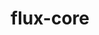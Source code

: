 ---
title: "flux-core"
layout: cache
categories: [package, v0.18.1]
meta: {"versions": ["0.37.0", "0.38.0"], "compilers": ["gcc@=7.3.1", "gcc@=7.5.0"], "oss": ["amzn2", "ubuntu18.04"], "platforms": ["linux"], "targets": ["aarch64", "graviton2", "x86_64", "x86_64_v3", "x86_64_v4"], "stacks": ["aws-isc", "aws-isc-aarch64", "e4s", "radiuss", "root"], "num_specs": 10, "num_specs_by_stack": {"root": 10, "radiuss": 1, "aws-isc": 4, "aws-isc-aarch64": 4, "e4s": 1}}
spec_details: [{"hash": "dumkvdeubz3ffrobmpb4als3jr77ey45", "compiler": "gcc@=7.5.0", "versions": ["0.38.0"], "os": "ubuntu18.04", "platform": "linux", "target": "x86_64", "variants": ["~cuda", "~docs"], "stacks": ["root", "radiuss"], "size": "-", "tarball": "https://binaries.spack.io/releases/v0.18.1/build_cache/linux-ubuntu18.04-x86_64/gcc-7.5.0/flux-core-0.38.0/linux-ubuntu18.04-x86_64-gcc-7.5.0-flux-core-0.38.0-dumkvdeubz3ffrobmpb4als3jr77ey45.spack"}, {"hash": "33vkm7vlforysho7mvnbvhmgu7sebo7c", "compiler": "gcc@=7.3.1", "versions": ["0.37.0"], "os": "amzn2", "platform": "linux", "target": "x86_64_v3", "variants": ["~cuda", "~docs"], "stacks": ["root", "aws-isc"], "size": "-", "tarball": "https://binaries.spack.io/releases/v0.18.1/build_cache/linux-amzn2-x86_64_v3/gcc-7.3.1/flux-core-0.37.0/linux-amzn2-x86_64_v3-gcc-7.3.1-flux-core-0.37.0-33vkm7vlforysho7mvnbvhmgu7sebo7c.spack"}, {"hash": "ustuxdqmflrmzzttq2xnhw6jl64fojac", "compiler": "gcc@=7.3.1", "versions": ["0.37.0"], "os": "amzn2", "platform": "linux", "target": "aarch64", "variants": ["~cuda", "~docs"], "stacks": ["aws-isc-aarch64", "root"], "size": "-", "tarball": "https://binaries.spack.io/releases/v0.18.1/build_cache/linux-amzn2-aarch64/gcc-7.3.1/flux-core-0.37.0/linux-amzn2-aarch64-gcc-7.3.1-flux-core-0.37.0-ustuxdqmflrmzzttq2xnhw6jl64fojac.spack"}, {"hash": "zil3ucpgrvsgtmkfzg7v3aunheol2mbe", "compiler": "gcc@=7.3.1", "versions": ["0.37.0"], "os": "amzn2", "platform": "linux", "target": "x86_64_v4", "variants": ["~cuda", "~docs"], "stacks": ["root", "aws-isc"], "size": "-", "tarball": "https://binaries.spack.io/releases/v0.18.1/build_cache/linux-amzn2-x86_64_v4/gcc-7.3.1/flux-core-0.37.0/linux-amzn2-x86_64_v4-gcc-7.3.1-flux-core-0.37.0-zil3ucpgrvsgtmkfzg7v3aunheol2mbe.spack"}, {"hash": "ttl2wsawfxe7ufmh5ahojum52nqakseh", "compiler": "gcc@=7.3.1", "versions": ["0.37.0"], "os": "amzn2", "platform": "linux", "target": "graviton2", "variants": ["~cuda", "~docs"], "stacks": ["aws-isc-aarch64", "root"], "size": "-", "tarball": "https://binaries.spack.io/releases/v0.18.1/build_cache/linux-amzn2-graviton2/gcc-7.3.1/flux-core-0.37.0/linux-amzn2-graviton2-gcc-7.3.1-flux-core-0.37.0-ttl2wsawfxe7ufmh5ahojum52nqakseh.spack"}, {"hash": "ez4itb6or6tjdranwnvlacs4xsjeppiz", "compiler": "gcc@=7.3.1", "versions": ["0.38.0"], "os": "amzn2", "platform": "linux", "target": "graviton2", "variants": ["~cuda", "~docs"], "stacks": ["aws-isc-aarch64", "root"], "size": "-", "tarball": "https://binaries.spack.io/releases/v0.18.1/build_cache/linux-amzn2-graviton2/gcc-7.3.1/flux-core-0.38.0/linux-amzn2-graviton2-gcc-7.3.1-flux-core-0.38.0-ez4itb6or6tjdranwnvlacs4xsjeppiz.spack"}, {"hash": "es4qyzoovhe6eakvztbfy2tixc3ghoum", "compiler": "gcc@=7.3.1", "versions": ["0.38.0"], "os": "amzn2", "platform": "linux", "target": "aarch64", "variants": ["~cuda", "~docs"], "stacks": ["aws-isc-aarch64", "root"], "size": "-", "tarball": "https://binaries.spack.io/releases/v0.18.1/build_cache/linux-amzn2-aarch64/gcc-7.3.1/flux-core-0.38.0/linux-amzn2-aarch64-gcc-7.3.1-flux-core-0.38.0-es4qyzoovhe6eakvztbfy2tixc3ghoum.spack"}, {"hash": "yqudxnuflpwatno4kftgmcfkllu44cyc", "compiler": "gcc@=7.3.1", "versions": ["0.38.0"], "os": "amzn2", "platform": "linux", "target": "x86_64_v3", "variants": ["~cuda", "~docs"], "stacks": ["root", "aws-isc"], "size": "-", "tarball": "https://binaries.spack.io/releases/v0.18.1/build_cache/linux-amzn2-x86_64_v3/gcc-7.3.1/flux-core-0.38.0/linux-amzn2-x86_64_v3-gcc-7.3.1-flux-core-0.38.0-yqudxnuflpwatno4kftgmcfkllu44cyc.spack"}, {"hash": "biqg2l2fh7uphc4jmsvwn7blzmm43or5", "compiler": "gcc@=7.5.0", "versions": ["0.38.0"], "os": "ubuntu18.04", "platform": "linux", "target": "x86_64", "variants": ["~cuda", "~docs"], "stacks": ["root", "e4s"], "size": "-", "tarball": "https://binaries.spack.io/releases/v0.18.1/build_cache/linux-ubuntu18.04-x86_64/gcc-7.5.0/flux-core-0.38.0/linux-ubuntu18.04-x86_64-gcc-7.5.0-flux-core-0.38.0-biqg2l2fh7uphc4jmsvwn7blzmm43or5.spack"}, {"hash": "nv6z7ppol3r6ywiugiaecct5dyufy4x7", "compiler": "gcc@=7.3.1", "versions": ["0.38.0"], "os": "amzn2", "platform": "linux", "target": "x86_64_v4", "variants": ["~cuda", "~docs"], "stacks": ["root", "aws-isc"], "size": "-", "tarball": "https://binaries.spack.io/releases/v0.18.1/build_cache/linux-amzn2-x86_64_v4/gcc-7.3.1/flux-core-0.38.0/linux-amzn2-x86_64_v4-gcc-7.3.1-flux-core-0.38.0-nv6z7ppol3r6ywiugiaecct5dyufy4x7.spack"}]
---